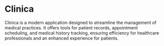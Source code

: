 # Clinica
Clinica is a modern application designed to streamline the management of medical practices. It offers tools for patient records, appointment scheduling, and medical history tracking, ensuring efficiency for healthcare professionals and an enhanced experience for patients.
